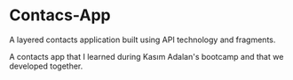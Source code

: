 # Contacs-App
A layered contacts application built using API technology and fragments.

A contacts app that I learned during Kasım Adalan's bootcamp and that we developed together.
